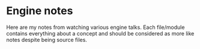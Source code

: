 # Engine notes

Here are my notes from watching various engine talks.
Each file/module contains everything about a concept and should be considered
as more like notes despite being source files.

